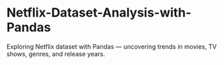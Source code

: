# Netflix-Dataset-Analysis-with-Pandas
Exploring Netflix dataset with Pandas — uncovering trends in movies, TV shows, genres, and release years.
